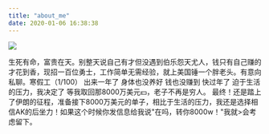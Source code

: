 ```yaml
---
title: "about_me"
date: 2020-01-06 16:38:38
---
```



![](/images/telangpu.png)
        
生死有命，富贵在天。别整天说自己有才但没遇到伯乐怨天尤人，钱只有自己赚的才花到香，现招一百位勇士，工作简单无需经验，就上美国锤一个胖老头。有意向私聊。寒假工（1/100）
出来一年了 身体也没养好 钱也没赚到 快过年了 迫于生活的压力，我决定了 等我取回那8000万美元💵，老子不再是穷人。
最终！还是踏上了伊朗的征程，准备接下8000万美元的单子，相比于生活的压力，我还是选择相信AK的后坐力！如果这个时候你发信息给我说"在吗，转你8000w！"我就>会考虑留下。
